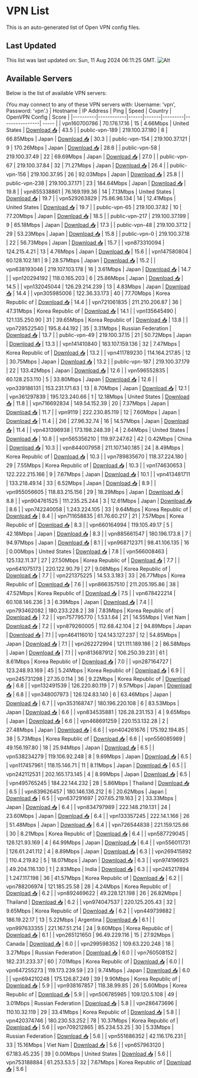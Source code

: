 # VPN List

This is an auto-generated list of Open VPN config files.

## Last Updated

This list was last updated on: Sun, 11 Aug 2024 06:11:25 GMT.
![Alt](https://repobeats.axiom.co/api/embed/186b98318ef1479477931607c1ad7d823f12451f.svg "Repobeats analytics image")

## Available Servers

Below is the list of available VPN servers:

(You may connect to any of these VPN servers with: Username: 'vpn', Password: 'vpn'.)
| Hostname | IP Address | Ping | Speed | Country | OpenVPN Config | Score |
|----------|------------|------|-------|---------|----------------| ----- |
| vpn160700786 | 70.176.17.16 | 15 | 4.66Mbps | United States | [Download 📥](./configs/server_0_US.ovpn) | 43.5 |
| public-vpn-189 | 219.100.37.180 | 8 | 66.85Mbps | Japan | [Download 📥](./configs/server_1_JP.ovpn) | 30.3 |
| public-vpn-154 | 219.100.37.121 | 9 | 170.26Mbps | Japan | [Download 📥](./configs/server_2_JP.ovpn) | 28.6 |
| public-vpn-58 | 219.100.37.49 | 22 | 69.69Mbps | Japan | [Download 📥](./configs/server_3_JP.ovpn) | 27.0 |
| public-vpn-67 | 219.100.37.84 | 32 | 71.27Mbps | Japan | [Download 📥](./configs/server_4_JP.ovpn) | 26.4 |
| public-vpn-156 | 219.100.37.95 | 26 | 92.03Mbps | Japan | [Download 📥](./configs/server_5_JP.ovpn) | 25.8 |
| public-vpn-238 | 219.100.37.171 | 23 | 184.64Mbps | Japan | [Download 📥](./configs/server_6_JP.ovpn) | 19.8 |
| vpn855338861 | 76.169.199.36 | 14 | 7.13Mbps | United States | [Download 📥](./configs/server_7_US.ovpn) | 19.7 |
| vpn529263829 | 75.86.96.134 | 14 | 12.41Mbps | United States | [Download 📥](./configs/server_8_US.ovpn) | 19.7 |
| public-vpn-65 | 219.100.37.82 | 10 | 77.20Mbps | Japan | [Download 📥](./configs/server_9_JP.ovpn) | 18.5 |
| public-vpn-217 | 219.100.37.199 | 9 | 65.18Mbps | Japan | [Download 📥](./configs/server_10_JP.ovpn) | 17.3 |
| public-vpn-48 | 219.100.37.12 | 29 | 53.23Mbps | Japan | [Download 📥](./configs/server_11_JP.ovpn) | 15.8 |
| public-vpn-0 | 219.100.37.18 | 22 | 56.73Mbps | Japan | [Download 📥](./configs/server_12_JP.ovpn) | 15.7 |
| vpn873310094 | 124.215.4.21 | 13 | 4.76Mbps | Japan | [Download 📥](./configs/server_13_JP.ovpn) | 15.6 |
| vpn147580804 | 60.128.102.181 | 9 | 28.57Mbps | Japan | [Download 📥](./configs/server_14_JP.ovpn) | 15.2 |
| vpn638193046 | 219.107.103.178 | 16 | 3.61Mbps | Japan | [Download 📥](./configs/server_15_JP.ovpn) | 14.7 |
| vpn120294192 | 118.0.165.203 | 6 | 25.86Mbps | Japan | [Download 📥](./configs/server_16_JP.ovpn) | 14.5 |
| vpn132045044 | 126.29.214.239 | 13 | 4.83Mbps | Japan | [Download 📥](./configs/server_17_JP.ovpn) | 14.4 |
| vpn305985006 | 122.36.33.173 | 40 | 77.70Mbps | Korea Republic of | [Download 📥](./configs/server_18_KR.ovpn) | 14.4 |
| vpn721061835 | 211.210.206.87 | 36 | 47.31Mbps | Korea Republic of | [Download 📥](./configs/server_19_KR.ovpn) | 14.1 |
| vpn135645490 | 121.135.250.90 | 31 | 39.65Mbps | Korea Republic of | [Download 📥](./configs/server_20_KR.ovpn) | 13.8 |
| vpn728522540 | 195.8.44.192 | 35 | 3.31Mbps | Russian Federation | [Download 📥](./configs/server_21_RU.ovpn) | 13.7 |
| public-vpn-49 | 219.100.37.15 | 21 | 50.72Mbps | Japan | [Download 📥](./configs/server_22_JP.ovpn) | 13.3 |
| vpn141410840 | 183.107.159.136 | 32 | 7.47Mbps | Korea Republic of | [Download 📥](./configs/server_23_KR.ovpn) | 13.2 |
| vpn411789230 | 114.164.217.85 | 12 | 30.75Mbps | Japan | [Download 📥](./configs/server_24_JP.ovpn) | 13.2 |
| public-vpn-187 | 219.100.37.179 | 22 | 133.42Mbps | Japan | [Download 📥](./configs/server_25_JP.ovpn) | 12.6 |
| vpn596552835 | 60.128.253.110 | 5 | 33.80Mbps | Japan | [Download 📥](./configs/server_26_JP.ovpn) | 12.6 |
| vpn339186131 | 153.231.171.63 | 13 | 8.70Mbps | Japan | [Download 📥](./configs/server_27_JP.ovpn) | 12.1 |
| vpn361297839 | 195.123.240.66 | 1 | 12.18Mbps | United States | [Download 📥](./configs/server_28_US.ovpn) | 11.8 |
| vpn716692834 | 149.54.152.39 | 20 | 7.37Mbps | Japan | [Download 📥](./configs/server_29_JP.ovpn) | 11.7 |
| vpn9119 | 222.230.85.119 | 12 | 7.60Mbps | Japan | [Download 📥](./configs/server_30_JP.ovpn) | 11.4 |
| 2i6 | 27.96.32.74 | 16 | 14.57Mbps | Japan | [Download 📥](./configs/server_31_JP.ovpn) | 11.4 |
| vpn431396938 | 173.198.248.39 | 4 | 2.64Mbps | United States | [Download 📥](./configs/server_32_US.ovpn) | 10.8 |
| vpn565356210 | 119.97.247.62 | 42 | 0.42Mbps | China | [Download 📥](./configs/server_33_CN.ovpn) | 10.3 |
| vpn844007958 | 211.107.140.185 | 24 | 8.49Mbps | Korea Republic of | [Download 📥](./configs/server_34_KR.ovpn) | 10.3 |
| vpn789835670 | 118.37.224.180 | 29 | 7.55Mbps | Korea Republic of | [Download 📥](./configs/server_35_KR.ovpn) | 10.3 |
| vpn174630653 | 122.222.215.166 | 9 | 7.67Mbps | Japan | [Download 📥](./configs/server_36_JP.ovpn) | 10.1 |
| vpn413481711 | 133.218.49.14 | 33 | 6.52Mbps | Japan | [Download 📥](./configs/server_37_JP.ovpn) | 8.9 |
| vpn955056605 | 118.83.215.156 | 29 | 18.29Mbps | Japan | [Download 📥](./configs/server_38_JP.ovpn) | 8.8 |
| vpn904761525 | 111.235.25.244 | 3 | 12.61Mbps | Japan | [Download 📥](./configs/server_39_JP.ovpn) | 8.6 |
| vpn742240058 | 1.243.224.105 | 33 | 9.64Mbps | Korea Republic of | [Download 📥](./configs/server_40_KR.ovpn) | 8.4 |
| vpn711658835 | 61.76.60.217 | 21 | 7.57Mbps | Korea Republic of | [Download 📥](./configs/server_41_KR.ovpn) | 8.3 |
| vpn660164994 | 119.105.49.17 | 5 | 42.18Mbps | Japan | [Download 📥](./configs/server_42_JP.ovpn) | 8.3 |
| vpn885661547 | 180.196.173.8 | 7 | 94.97Mbps | Japan | [Download 📥](./configs/server_43_JP.ovpn) | 8.1 |
| vpn968712371 | 98.41.106.135 | 16 | 0.00Mbps | United States | [Download 📥](./configs/server_44_US.ovpn) | 7.8 |
| vpn566008463 | 125.132.11.37 | 27 | 27.50Mbps | Korea Republic of | [Download 📥](./configs/server_45_KR.ovpn) | 7.7 |
| vpn641075173 | 220.122.90.79 | 27 | 9.08Mbps | Korea Republic of | [Download 📥](./configs/server_46_KR.ovpn) | 7.7 |
| vpn221375225 | 14.53.3.183 | 33 | 26.77Mbps | Korea Republic of | [Download 📥](./configs/server_47_KR.ovpn) | 7.6 |
| vpn866357510 | 211.205.195.86 | 38 | 47.52Mbps | Korea Republic of | [Download 📥](./configs/server_48_KR.ovpn) | 7.5 |
| vpn678422214 | 60.108.146.236 | 3 | 6.39Mbps | Japan | [Download 📥](./configs/server_49_JP.ovpn) | 7.4 |
| vpn793462082 | 180.233.228.2 | 38 | 7.83Mbps | Korea Republic of | [Download 📥](./configs/server_50_KR.ovpn) | 7.2 |
| vpn757795770 | 1.53.1.64 | 21 | 14.55Mbps | Viet Nam | [Download 📥](./configs/server_51_VN.ovpn) | 7.2 |
| vpn879260005 | 112.68.42.104 | 2 | 94.89Mbps | Japan | [Download 📥](./configs/server_52_JP.ovpn) | 7.1 |
| vpn464116010 | 124.143.127.237 | 12 | 54.85Mbps | Japan | [Download 📥](./configs/server_53_JP.ovpn) | 7.1 |
| vpn262272994 | 121.111.189.186 | 2 | 86.58Mbps | Japan | [Download 📥](./configs/server_54_JP.ovpn) | 7.1 |
| vpn813687912 | 106.250.39.231 | 61 | 8.61Mbps | Korea Republic of | [Download 📥](./configs/server_55_KR.ovpn) | 7.0 |
| vpn287164727 | 123.248.93.169 | 45 | 5.24Mbps | Korea Republic of | [Download 📥](./configs/server_56_KR.ovpn) | 6.9 |
| vpn245731298 | 27.35.0.114 | 36 | 9.22Mbps | Korea Republic of | [Download 📥](./configs/server_57_KR.ovpn) | 6.8 |
| vpn132491539 | 126.220.80.119 | 7 | 9.57Mbps | Japan | [Download 📥](./configs/server_58_JP.ovpn) | 6.8 |
| vpn348007973 | 126.124.83.140 | 6 | 63.46Mbps | Japan | [Download 📥](./configs/server_59_JP.ovpn) | 6.7 |
| vpn353168747 | 180.196.220.108 | 6 | 83.53Mbps | Japan | [Download 📥](./configs/server_60_JP.ovpn) | 6.6 |
| vpn834535881 | 126.28.231.153 | 4 | 9.65Mbps | Japan | [Download 📥](./configs/server_61_JP.ovpn) | 6.6 |
| vpn468691259 | 220.153.132.28 | 2 | 27.48Mbps | Japan | [Download 📥](./configs/server_62_JP.ovpn) | 6.6 |
| vpn404261676 | 175.192.194.85 | 38 | 5.73Mbps | Korea Republic of | [Download 📥](./configs/server_63_KR.ovpn) | 6.6 |
| vpn556085989 | 49.156.197.80 | 18 | 25.94Mbps | Japan | [Download 📥](./configs/server_64_JP.ovpn) | 6.5 |
| vpn538234279 | 119.106.92.248 | 8 | 9.69Mbps | Japan | [Download 📥](./configs/server_65_JP.ovpn) | 6.5 |
| vpn117457961 | 118.15.146.71 | 11 | 8.11Mbps | Japan | [Download 📥](./configs/server_66_JP.ovpn) | 6.5 |
| vpn242112531 | 202.165.173.145 | 4 | 8.99Mbps | Japan | [Download 📥](./configs/server_67_JP.ovpn) | 6.5 |
| vpn495765245 | 184.22.144.232 | 28 | 5.86Mbps | Thailand | [Download 📥](./configs/server_68_TH.ovpn) | 6.5 |
| vpn839626457 | 180.146.136.212 | 6 | 20.62Mbps | Japan | [Download 📥](./configs/server_69_JP.ovpn) | 6.5 |
| vpn637291697 | 207.65.219.163 | 2 | 33.33Mbps | Japan | [Download 📥](./configs/server_70_JP.ovpn) | 6.4 |
| vpn834797989 | 222.148.219.131 | 24 | 23.60Mbps | Japan | [Download 📥](./configs/server_71_JP.ovpn) | 6.4 |
| vpn133357245 | 222.14.1.166 | 26 | 51.48Mbps | Japan | [Download 📥](./configs/server_72_JP.ovpn) | 6.4 |
| vpn726544838 | 221.159.125.66 | 30 | 8.21Mbps | Korea Republic of | [Download 📥](./configs/server_73_KR.ovpn) | 6.4 |
| vpn587729045 | 126.121.93.169 | 4 | 64.99Mbps | Japan | [Download 📥](./configs/server_74_JP.ovpn) | 6.4 |
| vpn556011731 | 126.61.241.112 | 4 | 8.89Mbps | Japan | [Download 📥](./configs/server_75_JP.ovpn) | 6.3 |
| vpn269415892 | 110.4.219.82 | 5 | 18.07Mbps | Japan | [Download 📥](./configs/server_76_JP.ovpn) | 6.3 |
| vpn974196925 | 49.204.116.130 | 1 | 2.83Mbps | India | [Download 📥](./configs/server_77_IN.ovpn) | 6.3 |
| vpn245217894 | 1.247.117.198 | 36 | 41.57Mbps | Korea Republic of | [Download 📥](./configs/server_78_KR.ovpn) | 6.2 |
| vpn788206974 | 121.185.25.58 | 28 | 4.24Mbps | Korea Republic of | [Download 📥](./configs/server_79_KR.ovpn) | 6.2 |
| vpn892469622 | 49.228.121.198 | 26 | 26.82Mbps | Thailand | [Download 📥](./configs/server_80_TH.ovpn) | 6.2 |
| vpn974047537 | 220.125.205.43 | 32 | 9.65Mbps | Korea Republic of | [Download 📥](./configs/server_81_KR.ovpn) | 6.2 |
| vpn449739882 | 186.19.22.17 | 13 | 5.22Mbps | Argentina | [Download 📥](./configs/server_82_AR.ovpn) | 6.1 |
| vpn997633355 | 221.167.51.214 | 24 | 9.60Mbps | Korea Republic of | [Download 📥](./configs/server_83_KR.ovpn) | 6.1 |
| vpn265121650 | 96.49.229.116 | 15 | 27.92Mbps | Canada | [Download 📥](./configs/server_84_CA.ovpn) | 6.0 |
| vpn299598352 | 109.63.220.248 | 18 | 3.27Mbps | Russian Federation | [Download 📥](./configs/server_85_RU.ovpn) | 6.0 |
| vpn760508152 | 182.231.233.37 | 60 | 7.01Mbps | Korea Republic of | [Download 📥](./configs/server_86_KR.ovpn) | 6.0 |
| vpn647255273 | 119.173.239.59 | 23 | 9.74Mbps | Japan | [Download 📥](./configs/server_87_JP.ovpn) | 6.0 |
| vpn694210248 | 175.126.87.249 | 39 | 9.90Mbps | Korea Republic of | [Download 📥](./configs/server_88_KR.ovpn) | 5.9 |
| vpn938167857 | 118.38.99.85 | 26 | 5.60Mbps | Korea Republic of | [Download 📥](./configs/server_89_KR.ovpn) | 5.9 |
| vpn506785985 | 109.120.5.108 | 49 | 3.01Mbps | Russian Federation | [Download 📥](./configs/server_90_RU.ovpn) | 5.8 |
| vpn286473696 | 110.10.32.119 | 29 | 33.41Mbps | Korea Republic of | [Download 📥](./configs/server_91_KR.ovpn) | 5.8 |
| vpn420374746 | 180.230.53.252 | 78 | 10.37Mbps | Korea Republic of | [Download 📥](./configs/server_92_KR.ovpn) | 5.6 |
| vpn709212865 | 85.234.53.25 | 30 | 5.33Mbps | Russian Federation | [Download 📥](./configs/server_93_RU.ovpn) | 5.6 |
| vpn551686352 | 42.116.176.231 | 33 | 15.16Mbps | Viet Nam | [Download 📥](./configs/server_94_VN.ovpn) | 5.6 |
| vpn657963120 | 67.183.45.235 | 39 | 0.00Mbps | United States | [Download 📥](./configs/server_95_US.ovpn) | 5.6 |
| vpn753188884 | 61.253.53.5 | 32 | 7.67Mbps | Korea Republic of | [Download 📥](./configs/server_96_KR.ovpn) | 5.6 |
